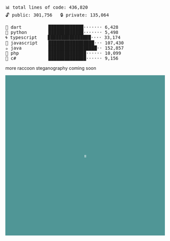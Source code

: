 <!--
**pmazumder3927/pmazumder3927** is a ✨ _special_ ✨ repository because its `README.md` (this file) appears on your GitHub profile.

Here are some ideas to get you started:

- 🔭 I’m currently working on ...
- 🌱 I’m currently learning ...
- 👯 I’m looking to collaborate on ...
- 🤔 I’m looking for help with ...
- 💬 Ask me about ...
- 📫 How to reach me: ...
- 😄 Pronouns: ...
- ⚡ Fun fact: ...
-->
 <!-- LANGUAGES BREAKDOWN START -->
<pre><code style="font-family: monospace; font-size: 14px;">
📊 total lines of code: 436,820
🔓 public: 301,756   🔒 private: 135,064

🎯 dart          █████████████······· 6,428
🐍 python        █████████████······· 5,498
🌀 typescript    ████████████████···· 33,174
💛 javascript    █████████████████··· 107,430
☕ java          ██████████████████·· 152,857
🐘 php           ██████████████······ 10,099
🔧 c#            ██████████████······ 9,156
</code></pre>
 <!-- LANGUAGES BREAKDOWN END -->
more raccoon steganography coming soon

![raccoon](https://github.com/pmazumder3927/pmazumder3927/blob/main/raccoon.png)
